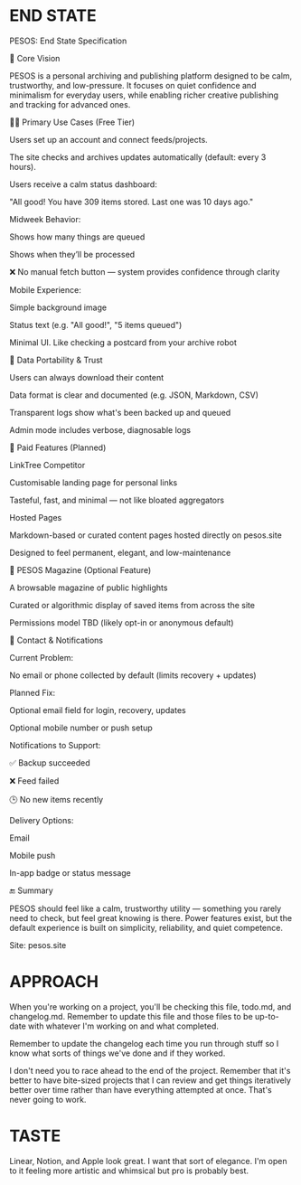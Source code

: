 # END STATE

PESOS: End State Specification

🧭 Core Vision

PESOS is a personal archiving and publishing platform designed to be calm, trustworthy, and low-pressure. It focuses on quiet confidence and minimalism for everyday users, while enabling richer creative publishing and tracking for advanced ones.

🧑‍💻 Primary Use Cases (Free Tier)

Users set up an account and connect feeds/projects.

The site checks and archives updates automatically (default: every 3 hours).

Users receive a calm status dashboard:

"All good! You have 309 items stored. Last one was 10 days ago."

Midweek Behavior:

Shows how many things are queued

Shows when they’ll be processed

❌ No manual fetch button — system provides confidence through clarity

Mobile Experience:

Simple background image

Status text (e.g. "All good!", "5 items queued")

Minimal UI. Like checking a postcard from your archive robot

🔐 Data Portability & Trust

Users can always download their content

Data format is clear and documented (e.g. JSON, Markdown, CSV)

Transparent logs show what's been backed up and queued

Admin mode includes verbose, diagnosable logs

💸 Paid Features (Planned)

LinkTree Competitor

Customisable landing page for personal links

Tasteful, fast, and minimal — not like bloated aggregators

Hosted Pages

Markdown-based or curated content pages hosted directly on pesos.site

Designed to feel permanent, elegant, and low-maintenance

📰 PESOS Magazine (Optional Feature)

A browsable magazine of public highlights

Curated or algorithmic display of saved items from across the site

Permissions model TBD (likely opt-in or anonymous default)

📧 Contact & Notifications

Current Problem:

No email or phone collected by default (limits recovery + updates)

Planned Fix:

Optional email field for login, recovery, updates

Optional mobile number or push setup

Notifications to Support:

✅ Backup succeeded

❌ Feed failed

🕒 No new items recently

Delivery Options:

Email

Mobile push

In-app badge or status message

🔚 Summary

PESOS should feel like a calm, trustworthy utility — something you rarely need to check, but feel great knowing is there. Power features exist, but the default experience is built on simplicity, reliability, and quiet competence.

Site: pesos.site

# APPROACH

When you're working on a project, you'll be checking this file, todo.md, and changelog.md. Remember to update this file and those files to be up-to-date with whatever I'm working on and what completed.

Remember to update the changelog each time you run through stuff so I know what sorts of things we've done and if they worked.

I don't need you to race ahead to the end of the project. Remember that it's better to have bite-sized projects that I can review and get things iteratively better over time rather than have everything attempted at once. That's never going to work.

# TASTE

Linear, Notion, and Apple look great. I want that sort of elegance.
I'm open to it feeling more artistic and whimsical but pro is probably best.
